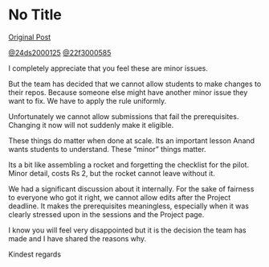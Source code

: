 # No Title

[Original Post](https://discourse.onlinedegree.iitm.ac.in/t/171485/6)

<p><a class="mention" href="/u/24ds2000125">@24ds2000125</a> <a class="mention" href="/u/22f3000585">@22f3000585</a></p>
<p>I completely appreciate that you feel these are minor issues.</p>
<p>But the team has decided that we cannot allow students to make changes to their repos. Because someone else might have another minor issue they want to fix. We have to apply the rule uniformly.</p>
<p>Unfortunately we cannot allow submissions that fail the prerequisites.<br>
Changing it now will not suddenly make it eligible.</p>
<p>These things do matter when done at scale.  Its an important lesson Anand wants students to understand. These “minor” things matter.</p>
<p>Its a bit like assembling a rocket and forgetting the checklist for the pilot. Minor detail, costs Rs 2, but the rocket cannot leave without it.</p>
<p>We had a significant discussion about it internally. For the sake of fairness to everyone who got it right, we cannot allow edits after the Project deadline. It makes the prerequisites meaningless, especially when it was clearly stressed upon in the sessions and the Project page.</p>
<p>I know you will feel very disappointed but it is the decision the team has made and I have shared the reasons why.</p>
<p>Kindest regards</p>
